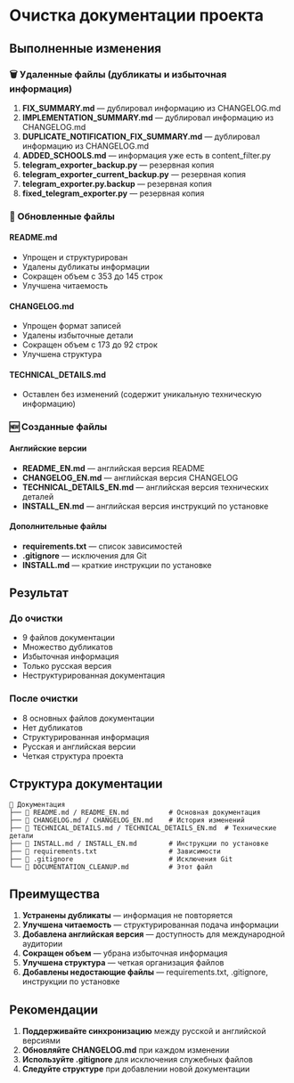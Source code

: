 # Очистка документации проекта

## Выполненные изменения

### 🗑️ Удаленные файлы (дубликаты и избыточная информация)

1. **FIX_SUMMARY.md** — дублировал информацию из CHANGELOG.md
2. **IMPLEMENTATION_SUMMARY.md** — дублировал информацию из CHANGELOG.md
3. **DUPLICATE_NOTIFICATION_FIX_SUMMARY.md** — дублировал информацию из CHANGELOG.md
4. **ADDED_SCHOOLS.md** — информация уже есть в content_filter.py
5. **telegram_exporter_backup.py** — резервная копия
6. **telegram_exporter_current_backup.py** — резервная копия
7. **telegram_exporter.py.backup** — резервная копия
8. **fixed_telegram_exporter.py** — резервная копия

### 📝 Обновленные файлы

#### README.md
- Упрощен и структурирован
- Удалены дубликаты информации
- Сокращен объем с 353 до 145 строк
- Улучшена читаемость

#### CHANGELOG.md
- Упрощен формат записей
- Удалены избыточные детали
- Сокращен объем с 173 до 92 строк
- Улучшена структура

#### TECHNICAL_DETAILS.md
- Оставлен без изменений (содержит уникальную техническую информацию)

### 🆕 Созданные файлы

#### Английские версии
- **README_EN.md** — английская версия README
- **CHANGELOG_EN.md** — английская версия CHANGELOG
- **TECHNICAL_DETAILS_EN.md** — английская версия технических деталей
- **INSTALL_EN.md** — английская версия инструкций по установке

#### Дополнительные файлы
- **requirements.txt** — список зависимостей
- **.gitignore** — исключения для Git
- **INSTALL.md** — краткие инструкции по установке

## Результат

### До очистки
- 9 файлов документации
- Множество дубликатов
- Избыточная информация
- Только русская версия
- Неструктурированная документация

### После очистки
- 8 основных файлов документации
- Нет дубликатов
- Структурированная информация
- Русская и английская версии
- Четкая структура проекта

## Структура документации

```
📁 Документация
├── 📄 README.md / README_EN.md          # Основная документация
├── 📄 CHANGELOG.md / CHANGELOG_EN.md    # История изменений
├── 📄 TECHNICAL_DETAILS.md / TECHNICAL_DETAILS_EN.md  # Технические детали
├── 📄 INSTALL.md / INSTALL_EN.md        # Инструкции по установке
├── 📄 requirements.txt                  # Зависимости
├── 📄 .gitignore                        # Исключения Git
└── 📄 DOCUMENTATION_CLEANUP.md          # Этот файл
```

## Преимущества

1. **Устранены дубликаты** — информация не повторяется
2. **Улучшена читаемость** — структурированная подача информации
3. **Добавлена английская версия** — доступность для международной аудитории
4. **Сокращен объем** — убрана избыточная информация
5. **Улучшена структура** — четкая организация файлов
6. **Добавлены недостающие файлы** — requirements.txt, .gitignore, инструкции по установке

## Рекомендации

1. **Поддерживайте синхронизацию** между русской и английской версиями
2. **Обновляйте CHANGELOG.md** при каждом изменении
3. **Используйте .gitignore** для исключения служебных файлов
4. **Следуйте структуре** при добавлении новой документации

